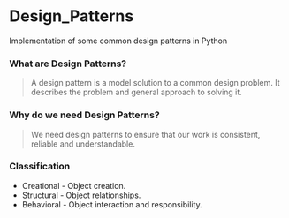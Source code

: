 # Design_Patterns
Implementation of some common design patterns in Python

### What are Design Patterns?
> A design pattern is a model solution to a common design problem. It describes the problem and general approach to solving it.

### Why do we need Design Patterns?
> We need design patterns to ensure that our work is consistent, reliable and understandable.

### Classification

- Creational - Object creation.
- Structural - Object relationships.
- Behavioral - Object interaction and responsibility.